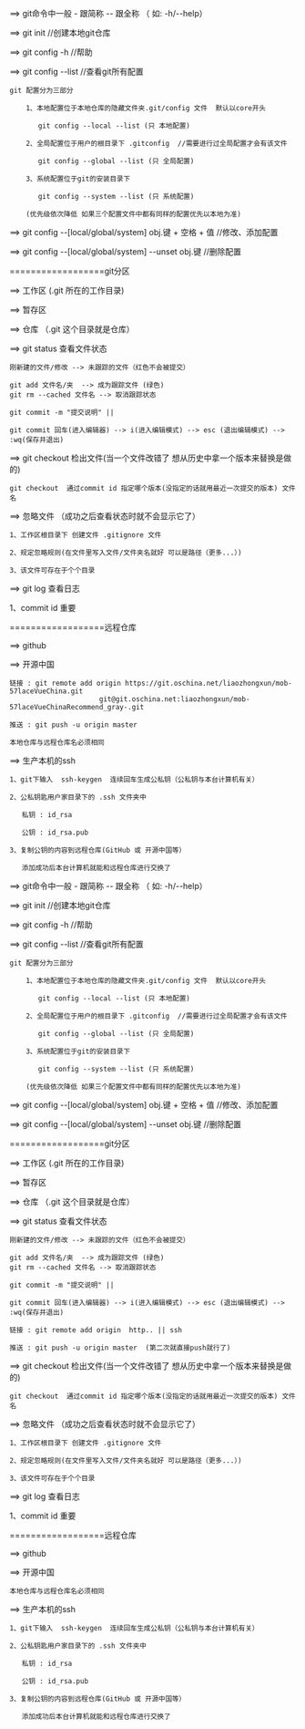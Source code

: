 ﻿==> git命令中一般 - 跟简称 -- 跟全称 （ 如: -h/--help）

==> git init  //创建本地git仓库

==> git config -h //帮助

==> git config --list  //查看git所有配置

    git 配置分为三部分

        1、本地配置位于本地仓库的隐藏文件夹.git/config 文件  默认以core开头

           git config --local --list (只 本地配置)

        2、全局配置位于用户的根目录下 .gitconfig  //需要进行过全局配置才会有该文件

           git config --global --list (只 全局配置)

        3、系统配置位于git的安装目录下

           git config --system --list (只 系统配置)

        (优先级依次降低 如果三个配置文件中都有同样的配置优先以本地为准)

==>  git config --[local/global/system] obj.键 + 空格 + 值 //修改、添加配置

==>  git config --[local/global/system] --unset obj.键  //删除配置

==================git分区

==> 工作区 (.git 所在的工作目录)

==> 暂存区

==> 仓库 （.git 这个目录就是仓库）


==> git status 查看文件状态

    刚新建的文件/修改 --> 未跟踪的文件（红色不会被提交）

    git add 文件名/夹  --> 成为跟踪文件 (绿色)
    git rm --cached 文件名 --> 取消跟踪状态

    git commit -m "提交说明" || 

    git commit 回车(进入编辑器) --> i(进入编辑模式) --> esc (退出编辑模式) --> :wq(保存并退出)



==> git checkout 检出文件(当一个文件改错了 想从历史中拿一个版本来替换是做的)

    git checkout  通过commit id 指定哪个版本(没指定的话就用最近一次提交的版本) 文件名




==> 忽略文件 （成功之后查看状态时就不会显示它了）

    1、工作区根目录下 创建文件 .gitignore 文件

    2、规定忽略规则(在文件里写入文件/文件夹名就好 可以是路径（更多...）)

    3、该文件可存在于个个目录


==> git log 查看日志

   1、commit id  重要


==================远程仓库

==> github

==> 开源中国

    链接 : git remote add origin https://git.oschina.net/liaozhongxun/mob-57laceVueChina.git  
                          git@git.oschina.net:liaozhongxun/mob-57laceVueChinaRecommend_gray-.git

    推送 : git push -u origin master

    本地仓库与远程仓库名必须相同 


==> 生产本机的ssh  

    1、git下输入  ssh-keygen  连续回车生成公私钥（公私钥与本台计算机有关）

    2、公私钥匙用户家目录下的 .ssh 文件夹中

       私钥 : id_rsa 

       公钥 : id_rsa.pub

    3、复制公钥的内容到远程仓库(GitHub 或 开源中国等）

       添加成功后本台计算机就能和远程仓库进行交换了


==> git命令中一般 - 跟简称 -- 跟全称 （ 如: -h/--help）

==> git init  //创建本地git仓库

==> git config -h //帮助

==> git config --list  //查看git所有配置

    git 配置分为三部分

        1、本地配置位于本地仓库的隐藏文件夹.git/config 文件  默认以core开头

           git config --local --list (只 本地配置)

        2、全局配置位于用户的根目录下 .gitconfig  //需要进行过全局配置才会有该文件

           git config --global --list (只 全局配置)

        3、系统配置位于git的安装目录下

           git config --system --list (只 系统配置)

        (优先级依次降低 如果三个配置文件中都有同样的配置优先以本地为准)

==>  git config --[local/global/system] obj.键 + 空格 + 值 //修改、添加配置

==>  git config --[local/global/system] --unset obj.键  //删除配置

==================git分区

==> 工作区 (.git 所在的工作目录)

==> 暂存区

==> 仓库 （.git 这个目录就是仓库）


==> git status 查看文件状态

    刚新建的文件/修改 --> 未跟踪的文件（红色不会被提交）

    git add 文件名/夹  --> 成为跟踪文件 (绿色)
    git rm --cached 文件名 --> 取消跟踪状态

    git commit -m "提交说明" || 

    git commit 回车(进入编辑器) --> i(进入编辑模式) --> esc (退出编辑模式) --> :wq(保存并退出)

    链接 : git remote add origin  http.. || ssh

    推送 : git push -u origin master  (第二次就直接push就行了)


==> git checkout 检出文件(当一个文件改错了 想从历史中拿一个版本来替换是做的)

    git checkout  通过commit id 指定哪个版本(没指定的话就用最近一次提交的版本) 文件名




==> 忽略文件 （成功之后查看状态时就不会显示它了）

    1、工作区根目录下 创建文件 .gitignore 文件

    2、规定忽略规则(在文件里写入文件/文件夹名就好 可以是路径（更多...）)

    3、该文件可存在于个个目录


==> git log 查看日志

   1、commit id  重要


==================远程仓库

==> github

==> 开源中国

    本地仓库与远程仓库名必须相同 

==> 生产本机的ssh  

    1、git下输入  ssh-keygen  连续回车生成公私钥（公私钥与本台计算机有关）

    2、公私钥匙用户家目录下的 .ssh 文件夹中

       私钥 : id_rsa 

       公钥 : id_rsa.pub

    3、复制公钥的内容到远程仓库(GitHub 或 开源中国等）

       添加成功后本台计算机就能和远程仓库进行交换了


